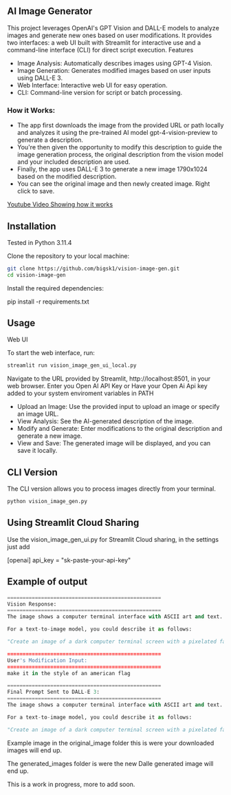 ## AI Image Generator

This project leverages OpenAI's GPT Vision and DALL-E models to analyze images and generate new ones based on user modifications. It provides two interfaces: a web UI built with Streamlit for interactive use and a command-line interface (CLI) for direct script execution.
Features

-    Image Analysis: Automatically describes images using GPT-4 Vision.
-    Image Generation: Generates modified images based on user inputs using DALL-E 3.
-    Web Interface: Interactive web UI for easy operation.
-    CLI: Command-line version for script or batch processing.

### How it Works:
 - The app first downloads the image from the provided URL or path locally and analyzes it using the pre-trained AI model gpt-4-vision-preview to generate a description.
- You're then given the opportunity to modify this description to guide the image generation process, the original description from the vision model and your included description are used.
- Finally, the app uses DALL-E 3 to generate a new image 1790x1024 based on the modified description.
- You can see the original image and then newly created image. Right click to save. 


[Youtube Video Showing how it works](https://www.youtube.com/watch?v=Eh7atfdpRAo)


## Installation

Tested in Python 3.11.4

Clone the repository to your local machine:

```bash
git clone https://github.com/bigsk1/vision-image-gen.git
cd vision-image-gen
```

Install the required dependencies:

pip install -r requirements.txt

## Usage

Web UI

To start the web interface, run:

```bash
streamlit run vision_image_gen_ui_local.py
```

Navigate to the URL provided by Streamlit,  http://localhost:8501, in your web browser. Enter you Open AI API Key or Have your Open Ai Api key added to your system enviroment variables in PATH


-    Upload an Image: Use the provided input to upload an image or specify an image URL.
-    View Analysis: See the AI-generated description of the image.
-    Modify and Generate: Enter modifications to the original description and generate a new image.
-    View and Save: The generated image will be displayed, and you can save it locally.

## CLI Version

The CLI version allows you to process images directly from your terminal.

```bash
python vision_image_gen.py
```


## Using Streamlit Cloud Sharing

Use the vision_image_gen_ui.py for Streamlit Cloud sharing, in the settings just add 

[openai]
api_key = "sk-paste-your-api-key"



## Example of output

```python
==================================================
Vision Response:
==================================================
The image shows a computer terminal interface with ASCII art and text. At the top would be ASCII art resembling a face with a pattern of "#" and "." characters. Below it, within a minimalist window frame, is a navigation menu with options depicted as a pixel-style globe icon labeled "sumfetch," a document icon labeled "ABOUT," a link icon labeled "Website," a folder icon labeled "This Repo," and a series of contact methods including an email address, GitHub URL, and Twitter handle, all associated with the username "bigsk1". The central feature is a bold ASCII art logo or emblem saying "BIGSK1" inside a stylized circular border.

For a text-to-image model, you could describe it as follows:

"Create an image of a dark computer terminal screen with a pixelated face made out of ASCII characters at the top. Include a stylized ASCII art logo that says 'BIGSK1' in the center, enclosed in a circular patterned border. Below the logo, depict a simple user interface with text and monochrome icons signifying navigation options, including a globe for 'sumfetch,' a document for 'ABOUT,' a link chain for 'Website,' and a folder for 'This Repo.' Add additional details

==================================================
User's Modification Input:
==================================================
make it in the style of an american flag

==================================================
Final Prompt Sent to DALL-E 3:
==================================================
The image shows a computer terminal interface with ASCII art and text. At the top would be ASCII art resembling a face with a pattern of characters. Below it, within a minimalist window frame, is a navigation menu with options depicted as a pixel-style globe icon labeled "sumfetch," a document icon labeled "ABOUT," a link icon labeled "Website," a folder icon labeled "This Repo," and a series of contact methods including an email address, GitHub URL, and Twitter handle, all associated with the username "bigsk1". The central feature is a bold ASCII art logo or emblem saying "BIGSK1" inside a stylized circular border.

For a text-to-image model, you could describe it as follows:

"Create an image of a dark computer terminal screen with a pixelated face made out of ASCII characters at the top. Include a stylized ASCII art logo that says 'BIGSK1' in the center, enclosed in a circular patterned border. Below the logo, depict a simple user interface with text and monochrome icons signifying navigation options, including a globe for 'sumfetch,' a document for 'ABOUT,' a link chain for 'Website,' and a folder for 'This Repo.' Add additional details make it in the style of an american flag
```

Example image in the original_image folder this is were your downloaded images will end up.  

The generated_images folder is were the new Dalle generated image will end up.

This is a work in progress, more to add soon.
